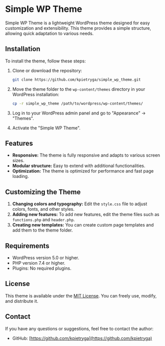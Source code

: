 
# Simple WP Theme

Simple WP Theme is a lightweight WordPress theme designed for easy customization and extensibility. This theme provides a simple structure, allowing quick adaptation to various needs.

## Installation

To install the theme, follow these steps:

1. Clone or download the repository:

   ```bash
   git clone https://github.com/kpietryga/simple_wp_theme.git
   ```

2. Move the theme folder to the `wp-content/themes` directory in your WordPress installation:

   ```bash
   cp -r simple_wp_theme /path/to/wordpress/wp-content/themes/
   ```

3. Log in to your WordPress admin panel and go to "Appearance" -> "Themes".
4. Activate the "Simple WP Theme".

## Features

- **Responsive:** The theme is fully responsive and adapts to various screen sizes.
- **Modular structure:** Easy to extend with additional functionalities.
- **Optimization:** The theme is optimized for performance and fast page loading.

## Customizing the Theme

1. **Changing colors and typography:** Edit the `style.css` file to adjust colors, fonts, and other styles.
2. **Adding new features:** To add new features, edit the theme files such as `functions.php` and `header.php`.
3. **Creating new templates:** You can create custom page templates and add them to the theme folder.

## Requirements

- WordPress version 5.0 or higher.
- PHP version 7.4 or higher.
- Plugins: No required plugins.

## License

This theme is available under the [MIT License](https://opensource.org/licenses/MIT). You can freely use, modify, and distribute it.

## Contact

If you have any questions or suggestions, feel free to contact the author:

- GitHub: [https://github.com/kpietryga](https://github.com/kpietryga)

